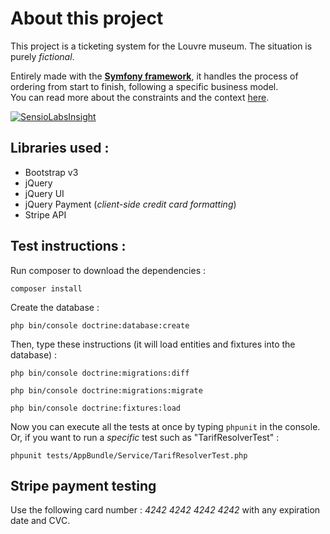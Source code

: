 About this project
===

This project is a ticketing system for the Louvre museum. The situation is purely *fictional*.<br/>

Entirely made with the **[Symfony framework](https://symfony.com/)**, it handles the process of ordering from start to finish, following a specific business model.<br/>
You can read more about the constraints and the context [here](https://openclassrooms.com/courses/projet-developpez-un-back-end-pour-un-client).


[![SensioLabsInsight](https://insight.sensiolabs.com/projects/e8d7fac7-a902-4647-b5a1-1b6d9ccd1a63/small.png)](https://insight.sensiolabs.com/projects/e8d7fac7-a902-4647-b5a1-1b6d9ccd1a63)

Libraries used :
----------------

- Bootstrap v3
- jQuery
- jQuery UI
- jQuery Payment (*client-side credit card formatting*)
- Stripe API

Test instructions :
-------------------
 
 Run composer to download the dependencies :
 
 `composer install`
 
  Create the database : 
  
  `php bin/console doctrine:database:create`
  
  Then, type these instructions (it will load entities and fixtures into the database) :
  
  `php bin/console doctrine:migrations:diff`
  
  `php bin/console doctrine:migrations:migrate`
  
  `php bin/console doctrine:fixtures:load`
  
  Now you can execute all the tests at once by typing `phpunit` in the console.
  Or, if you want to run a *specific* test such as "TarifResolverTest" :
  
  `phpunit tests/AppBundle/Service/TarifResolverTest.php`
  
  **Stripe** payment testing 
  --------------------------
  
  Use the following card number : *4242 4242 4242 4242* with any expiration date and CVC.
  
